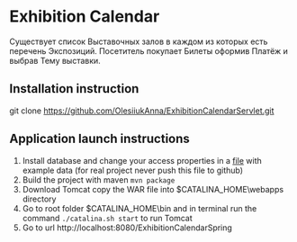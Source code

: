 # Exhibition Calendar

Существует список Выставочных залов в каждом из которых есть перечень Экспозиций. 
Посетитель покупает Билеты оформив Платёж и выбрав Тему выставки.

## Installation instruction
git clone https://github.com/OlesiiukAnna/ExhibitionCalendarServlet.git

## Application launch instructions
1. Install database and change your access properties in a 
[file](.src/main/resources/dao.properties) 
with example data (for real project never push this file to github)
2. Build the project with maven ```mvn package``` 
3. Download Tomcat copy the WAR file into $CATALINA_HOME\webapps directory
4. Go to root folder $CATALINA_HOME\bin and in terminal run the command 
   ```./catalina.sh start``` to run Tomcat 
5. Go to url http://localhost:8080/ExhibitionCalendarSpring